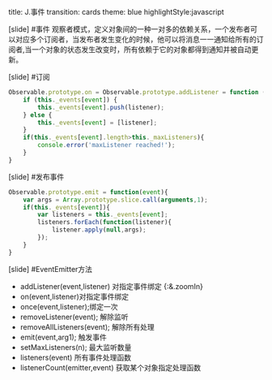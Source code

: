 title: J.事件
transition: cards
theme: blue
highlightStyle:javascript

[slide]
#事件
观察者模式，定义对象间的一种<span class="red">一对多</span>的依赖关系，一个发布者可以对应多个订阅者，当发布者<span class="red">发生变化</span>的时候，他可以将消息一一通知给所有的订阅者,当一个对象的状态发生改变时，所有依赖于它的对象都<span class="red">得到通知并被自动更新</span>。

[slide]
#订阅

```javascript
Observable.prototype.on = Observable.prototype.addListener = function (event, listener) {
    if (this._events[event]) {
        this._events[event].push(listener);
    } else {
        this._events[event] = [listener];
    }
    if(this._events[event].length>this._maxListeners){
        console.error('maxListener reached!');
    }
}
```

[slide]
#发布事件

```javascript
Observable.prototype.emit = function(event){
    var args = Array.prototype.slice.call(arguments,1);
    if(this._events[event]){
        var listeners = this._events[event];
        listeners.forEach(function(listener){
            listener.apply(null,args);
        });
    }
}
```


[slide]
#EventEmitter方法

* addListener(event,listener) 对指定事件绑定 {:&.zoomIn}
* on(event,listener)对指定事件绑定
* once(event,listener);绑定一次
* removeListener(event); 解除监听
* removeAllListeners(event); 解除所有处理
* emit(event,arg1); 触发事件
* setMaxListeners(n); 最大监听数量
* listeners(event) 所有事件处理函数
* listenerCount(emitter,event) 获取某个对象指定处理函数
